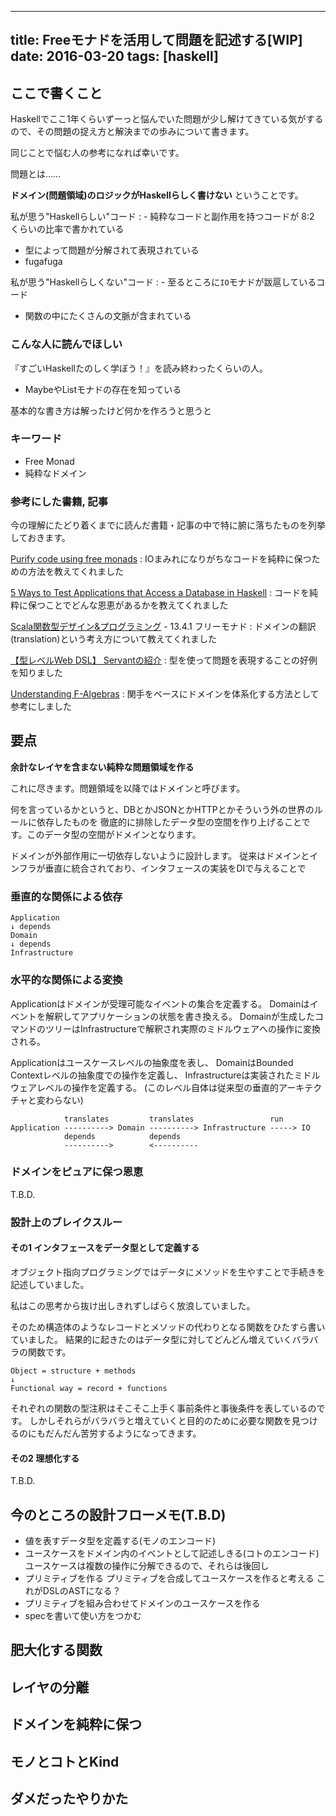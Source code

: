 ------------------
title: Freeモナドを活用して問題を記述する[WIP]
date: 2016-03-20
tags: [haskell]
------------------

## ここで書くこと

Haskellでここ1年くらいずーっと悩んでいた問題が少し解けてきている気がするので、その問題の捉え方と解決までの歩みについて書きます。

同じことで悩む人の参考になれば幸いです。

問題とは……

**ドメイン(問題領域)のロジックがHaskellらしく書けない** ということです。

私が思う"Haskellらしい"コード
: - 純粋なコードと副作用を持つコードが 8:2 くらいの比率で書かれている
- 型によって問題が分解されて表現されている
- fugafuga

私が思う"Haskellらしくない"コード
: - 至るところに`IO`モナドが跋扈しているコード
- 関数の中にたくさんの文脈が含まれている

### こんな人に読んでほしい

『すごいHaskellたのしく学ぼう！』を読み終わったくらいの人。

- MaybeやListモナドの存在を知っている

基本的な書き方は解ったけど何かを作ろうと思うと

### キーワード

- Free Monad
- 純粋なドメイン

### 参考にした書籍, 記事

今の理解にたどり着くまでに読んだ書籍・記事の中で特に腑に落ちたものを列挙しておきます。

[Purify code using free monads](http://www.haskellforall.com/2012/07/purify-code-using-free-monads.html)
: IOまみれになりがちなコードを純粋に保つための方法を教えてくれました

[5 Ways to Test Applications that Access a Database in Haskell](http://functor.tokyo/blog/2015-11-20-testing-db-access)
: コードを純粋に保つことでどんな恩恵があるかを教えてくれました

[Scala関数型デザイン&プログラミング](http://www.amazon.co.jp/dp/4844337769) - 13.4.1 フリーモナド
: ドメインの翻訳(translation)という考え方について教えてくれました

[【型レベルWeb DSL】 Servantの紹介](http://qiita.com/lotz/items/883b41fa79f060e59efa)
: 型を使って問題を表現することの好例を知りました

[Understanding F-Algebras](https://www.schoolofhaskell.com/user/bartosz/understanding-algebras)
: 関手をベースにドメインを体系化する方法として参考にしました

## 要点

**余計なレイヤを含まない純粋な問題領域を作る**

これに尽きます。問題領域を以降ではドメインと呼びます。

何を言っているかというと、DBとかJSONとかHTTPとかそういう外の世界のルールに依存したものを
徹底的に排除したデータ型の空間を作り上げることです。このデータ型の空間がドメインとなります。

ドメインが外部作用に一切依存しないように設計します。
従来はドメインとインフラが垂直に統合されており、インタフェースの実装をDIで与えることで

### 垂直的な関係による依存

```
Application
↓ depends
Domain
↓ depends
Infrastructure
```

### 水平的な関係による変換

Applicationはドメインが受理可能なイベントの集合を定義する。
Domainはイベントを解釈してアプリケーションの状態を書き換える。
Domainが生成したコマンドのツリーはInfrastructureで解釈され実際のミドルウェアへの操作に変換される。

Applicationはユースケースレベルの抽象度を表し、
DomainはBounded Contextレベルの抽象度での操作を定義し、
Infrastructureは実装されたミドルウェアレベルの操作を定義する。
(このレベル自体は従来型の垂直的アーキテクチャと変わらない)

```
            translates         translates                 run
Application ----------> Domain ----------> Infrastructure -----> IO
            depends            depends
            ---------->        <----------
```

### ドメインをピュアに保つ恩恵

T.B.D.

### 設計上のブレイクスルー

#### その1 インタフェースをデータ型として定義する

オブジェクト指向プログラミングではデータにメソッドを生やすことで手続きを記述していました。

私はこの思考から抜け出しきれずしばらく放浪していました。

そのため構造体のようなレコードとメソッドの代わりとなる関数をひたすら書いていました。
結果的に起きたのはデータ型に対してどんどん増えていくバラバラの関数です。

```
Object = structure + methods
↓
Functional way = record + functions
```

それぞれの関数の型注釈はそこそこ上手く事前条件と事後条件を表しているのです。
しかしそれらがバラバラと増えていくと目的のために必要な関数を見つけるのにもだんだん苦労するようになってきます。

#### その2 理想化する

T.B.D.

## 今のところの設計フローメモ(T.B.D)

- 値を表すデータ型を定義する(モノのエンコード)
- ユースケースをドメイン内のイベントとして記述しきる(コトのエンコード)
ユースケースは複数の操作に分解できるので、それらは後回し
- プリミティブを作る
プリミティブを合成してユースケースを作ると考える
これがDSLのASTになる？
- プリミティブを組み合わせてドメインのユースケースを作る
- specを書いて使い方をつかむ

## 肥大化する関数

## レイヤの分離

## ドメインを純粋に保つ

## モノとコトとKind


## ダメだったやりかた
